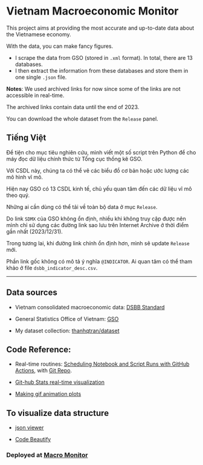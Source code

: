 # Vietnam Macroeconomic Monitor

This project aims at providing the most accurate and up-to-date data about the Vietnamese economy.

With the data, you can make fancy figures.

- I scrape the data from GSO (stored in `.xml` format). In total, there are 13 databases.
- I then extract the information from these databases and store them in one single `.json` file.

**Notes**: We used archived links for now since some of the links are not accessible in real-time.

The archived links contain data until the end of 2023. 

You can download the whole dataset from the `Release` panel.

## Tiếng Việt

Để tiện cho mục tiêu nghiên cứu, mình viết một số script trên Python để cho máy đọc dữ liệu chính thức từ Tổng cục thống kê GSO.

Với CSDL này, chúng ta có thể vẽ các biểu đồ cơ bản hoặc ước lượng các mô hình vĩ mô.

Hiện nay GSO có 13 CSDL kinh tế, chủ yếu quan tâm đến các dữ liệu vĩ mô theo quý.

Những ai cần dùng có thể tải về toàn bộ data ở mục `Release`.

Do link `SDMX` của GSO không ổn định, nhiều khi không truy cập được nên mình chỉ sử dụng các đường link sao lưu trên Internet Archive ở thời điểm gần nhất (2023/12/31).

Trong tương lai, khi đường link chính ổn định hơn, mình sẽ update `Release` mới.

Phần link gốc không có mô tả ý nghĩa `@INDICATOR`. Ai quan tâm có thể tham khảo ở file `dsbb_indicator_desc.csv`.


---


## Data sources

- Vietnam consolidated macroeconomic data: [DSBB Standard](http://nsdp.gso.gov.vn/index.htm)

- General Statistics Office of Vietnam: [GSO](https://pxweb.gso.gov.vn/pxweb/en/)

- My dataset collection: [thanhqtran/dataset](https://github.com/thanhqtran/dataset)

## Code Reference:

- Real-time routines: [Scheduling Notebook and Script Runs with GitHub Actions](https://towardsdatascience.com/scheduling-notebook-and-script-runs-with-github-actions-cc60f3ac17f2), with [Git Repo](https://github.com/venkatesannaveen/medium-articles).

- [Git-hub Stats real-time visualization](https://github.com/jstrieb/github-stats)

- [Making gif animation plots](https://towardsdatascience.com/basics-of-gifs-with-pythons-matplotlib-54dd544b6f30)
  
## To visualize data structure

- [json viewer](http://jsonviewer.stack.hu/)

- [Code Beautify](https://codebeautify.org)

### Deployed at [Macro Monitor](https://thanhqtran.github.io/macroeconomicmonitor/)
